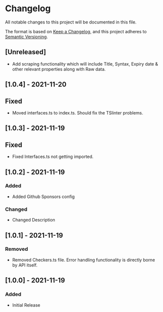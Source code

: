 # Changelog

All notable changes to this project will be documented in this file.

The format is based on [Keep a Changelog](https://keepachangelog.com/en/1.0.0/),
and this project adheres to [Semantic Versioning](https://semver.org/spec/v2.0.0.html).

## [Unreleased]

- Add scraping functionality which will include Title, Syntax, Expiry date & other relevant properties along with Raw data.

## [1.0.4] - 2021-11-20

## Fixed

- Moved interfaces.ts to index.ts.
  Should fix the TSlinter problems.

## [1.0.3] - 2021-11-19

## Fixed

- Fixed Interfaces.ts not getting imported.

## [1.0.2] - 2021-11-19

### Added

- Added Github Sponsors config

### Changed

- Changed Description

## [1.0.1] - 2021-11-19

### Removed

- Removed Checkers.ts file. Error handling functionality is directly borne by API itself.

## [1.0.0] - 2021-11-19

### Added

- Initial Release
